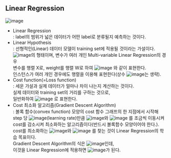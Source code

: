 ## Linear Regression
![image](https://user-images.githubusercontent.com/55045082/91530446-0b9c5a00-e946-11ea-8c12-3c6ac4244237.png)
* Linear Regression  
: label의 범위가 넓은 데이터가 어떤 label로 분류될지 예측하는 것이다.
 * Linear Hypothesis  
 : 선형적인(Linear) 데이터 모델이 training set에 적용될 것이라는 가설이다.  
![image](https://user-images.githubusercontent.com/55045082/91530563-4a321480-e946-11ea-8c1b-f8520ae2f849.png)의 형태이며, 변수가 여러 개인 Multi-variable Linear Regression의 경우  
변수를 행렬 X로, weight를 행렬 W로 하여 ![image](https://user-images.githubusercontent.com/55045082/91530596-5918c700-e946-11ea-873b-b64b4be5f022.png)
와 같이 표현한다.  
인스턴스가 여러 개인 경우에도 행렬을 이용해 표현한다(상수 ![image](https://user-images.githubusercontent.com/55045082/91530623-646bf280-e946-11ea-8170-cdf0658573a4.png)는 생략).
 * Cost function(=Loss function)  
 : 세운 가설과 실제 데이터가 얼마나 차이 나는지 계산하는 것이다.  
실제 데이터와 training set의 거리를 구하는 것으로,  
일반화하여 ![image](https://user-images.githubusercontent.com/55045082/91530754-a137e980-e946-11ea-8c80-3a66951a1e04.png)
로 표현한다.
 * Cost 최소화 알고리즘(Gradient Descent Algorithm)  
 : 볼록 함수(convex function) 모양의 cost 함수 그래프의 한 지점에서 시작해  
step 당 ![image](https://user-images.githubusercontent.com/55045082/91530899-d7756900-e946-11ea-9967-596e1bdae8a1.png)(learning rate)만큼 ![image](https://user-images.githubusercontent.com/55045082/91530908-db08f000-e946-11ea-8467-232202b1bfe8.png)와 ![image](https://user-images.githubusercontent.com/55045082/91530916-df350d80-e946-11ea-8580-867b58feb86a.png)
를 조금씩 이동시켜  
cost를 감소시켜 최소화하는 알고리즘이다(반드시 볼록함수 모양이어야 한다.).  
cost를 최소화하는 ![image](https://user-images.githubusercontent.com/55045082/91530908-db08f000-e946-11ea-8467-232202b1bfe8.png)와 ![image](https://user-images.githubusercontent.com/55045082/91530916-df350d80-e946-11ea-8580-867b58feb86a.png)
를 찾는 것이 Linear Regression의 학습 목표이다.  
Gradient Descent Algorithm의 식은 ![image](https://user-images.githubusercontent.com/55045082/91531002-07bd0780-e947-11ea-8092-036e4c727465.png)인데,  
이것을 Linear Regression에 적용하면 ![image](https://user-images.githubusercontent.com/55045082/91531009-0ab7f800-e947-11ea-8eed-abd9474b562f.png)가 된다.
